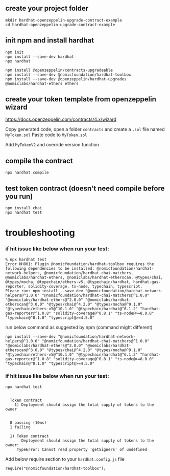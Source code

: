 ## create your project folder
```
mkdir hardhat-openzeppelin-upgrade-contract-example
cd hardhat-openzeppelin-upgrade-contract-example
```
## init npm and install hardhat
```
npm init
npm install --save-dev hardhat
npx hardhat

npm install @openzeppelin/contracts-upgradeable
npm install --save-dev @nomicfoundation/hardhat-toolbox
npm install --save-dev @openzeppelin/hardhat-upgrades @nomiclabs/hardhat-ethers ethers
```
## create your token template from openzeppelin wizard
https://docs.openzeppelin.com/contracts/4.x/wizard

Copy generated code, open a folder `contracts` and create a `.sol` file named `MyToken.sol`
Paste code to `MyToken.sol`

Add `MyTokenV2` and override version function

## compile the contract
```
npx hardhat compile
```

## test token contract (doesn't need compile before you run)
```
npm install chai
npx hardhat test
```

# troubleshooting
### if hit issue like below when run your test:
```
% npx hardhat test
Error HH801: Plugin @nomicfoundation/hardhat-toolbox requires the following dependencies to be installed: @nomicfoundation/hardhat-network-helpers, @nomicfoundation/hardhat-chai-matchers, @nomiclabs/hardhat-ethers, @nomiclabs/hardhat-etherscan, @types/chai, @types/mocha, @typechain/ethers-v5, @typechain/hardhat, hardhat-gas-reporter, solidity-coverage, ts-node, typechain, typescript.
Please run: npm install --save-dev "@nomicfoundation/hardhat-network-helpers@^1.0.0" "@nomicfoundation/hardhat-chai-matchers@^1.0.0" "@nomiclabs/hardhat-ethers@^2.0.0" "@nomiclabs/hardhat-etherscan@^3.0.0" "@types/chai@^4.2.0" "@types/mocha@^9.1.0" "@typechain/ethers-v5@^10.1.0" "@typechain/hardhat@^6.1.2" "hardhat-gas-reporter@^1.0.8" "solidity-coverage@^0.8.1" "ts-node@>=8.0.0" "typechain@^8.1.0" "typescript@>=4.5.0"
```
run below command as suggested by npm (command might different)
```
npm install --save-dev "@nomicfoundation/hardhat-network-helpers@^1.0.0" "@nomicfoundation/hardhat-chai-matchers@^1.0.0" "@nomiclabs/hardhat-ethers@^2.0.0" "@nomiclabs/hardhat-etherscan@^3.0.0" "@types/chai@^4.2.0" "@types/mocha@^9.1.0" "@typechain/ethers-v5@^10.1.0" "@typechain/hardhat@^6.1.2" "hardhat-gas-reporter@^1.0.8" "solidity-coverage@^0.8.1" "ts-node@>=8.0.0" "typechain@^8.1.0" "typescript@>=4.5.0"
```

### if hit issue like below when run your test:
```
npx hardhat test


  Token contract
    1) Deployment should assign the total supply of tokens to the owner


  0 passing (10ms)
  1 failing

  1) Token contract
       Deployment should assign the total supply of tokens to the owner:
     TypeError: Cannot read property 'getSigners' of undefined
```
Add below require section to your `hardhat.config.js` file
```
require("@nomicfoundation/hardhat-toolbox");
```
